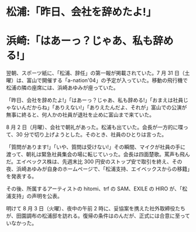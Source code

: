 # 松浦:「昨日、会社を辞めたよ!」

# 浜崎:「はあーっ？じゃあ、私も辞める!」

翌朝、スポーツ紙に、「松浦、辞任」の第一報が掲載されていた。7 月 31 日（土曜）は、富山で開催する「a-nation'04」の予定が入っていた。移動の飛行機で松浦の隣の座席には、浜崎あゆみが座っていた。

「昨日、会社を辞めたよ!」「はあーっ？じゃあ、私も辞める!」「おまえは社員じゃないんだからね」「ありえない!」「ありえたんだよ、それが」富山での公演が無事に終ると、何人かの社員が退社を止めに富山まで来ていた。

8 月 2 日（月曜）、会社で朝礼があった。松浦も出ていた。会長が一方的に喋って、30 分で切り上げようとした。そのとき、社員のひとりは言った。

「質問があります!」「いや、質問は受けない!」その瞬間、マイクが社員の手に渡って、朝礼は緊急社員集会の場に転じていった。会長は四面楚歌。罵声も飛んだ。エイベックス株は、先週末比 300 円安のストップ安で取引を終え、その夜、浜崎あゆみが自身のホームページで、「松浦支持、エイベックスからの移籍」を発表する。

その後、所属するアーティストの hitomi、trf の SAM、EXILE の HIRO が、「松浦支持」の声明を公表。

明けて 8 月 3 日（火曜）、夜中の午前 2 時に、妥協案を携えた社外取締役たちが、田園調布の松浦邸を訪れる。復帰の条件はのんだが、正式には合意に至っていなかった。
